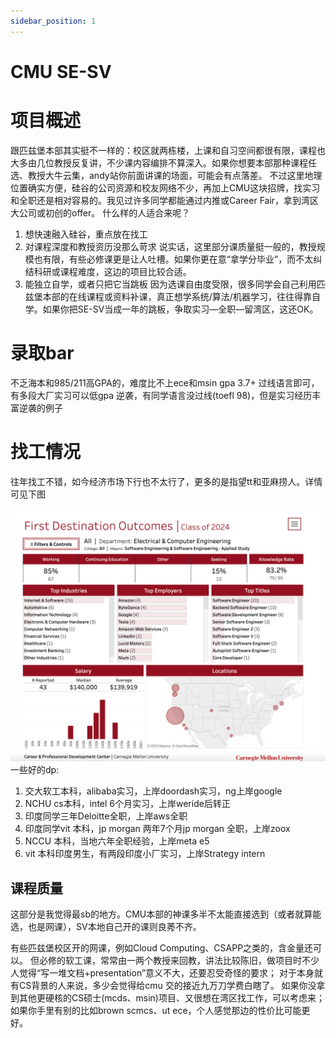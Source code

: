 ```yaml
---
sidebar_position: 1
---
```

# CMU SE-SV

# 项目概述
跟匹兹堡本部其实挺不一样的：校区就两栋楼，上课和自习空间都很有限，课程也大多由几位教授反复讲，不少课内容编排不算深入。如果你想要本部那种课程任选、教授大牛云集，andy站你前面讲课的场面，可能会有点落差。
不过这里地理位置确实方便，硅谷的公司资源和校友网络不少，再加上CMU这块招牌，找实习和全职还是相对容易的。我见过许多同学都能通过内推或Career Fair，拿到湾区大公司或初创的offer。
什么样的人适合来呢？
1. 想快速融入硅谷，重点放在找工
2. 对课程深度和教授资历没那么苛求
说实话，这里部分课质量挺一般的，教授规模也有限，有些必修课更是让人吐槽。如果你更在意“拿学分毕业”，而不太纠结科研或课程难度，这边的项目比较合适。
3. 能独立自学，或者只把它当跳板
因为选课自由度受限，很多同学会自己利用匹兹堡本部的在线课程或资料补课，真正想学系统/算法/机器学习，往往得靠自学。如果你把SE-SV当成一年的跳板，争取实习—全职—留湾区，这还OK。


# 录取bar 
不乏海本和985/211高GPA的，难度比不上ece和msin
gpa 3.7+ 过线语言即可，有多段大厂实习可以低gpa 逆袭，有同学语言没过线(toefl 98)，但是实习经历丰富逆袭的例子
# 找工情况
往年找工不错，如今经济市场下行也不太行了，更多的是指望tt和亚麻捞人。详情可见下图

![](/img/sesvcarrer.png)
一些好的dp:
1. 交大软工本科，alibaba实习，上岸doordash实习，ng上岸google
2. NCHU cs本科，intel 6个月实习，上岸weride后转正
3. 印度同学三年Deloitte全职，上岸aws全职
4. 印度同学vit 本科，jp morgan 两年7个月jp morgan 全职，上岸zoox
5. NCCU 本科，当地六年全职经验，上岸meta e5
6. vit 本科印度男生，有两段印度小厂实习，上岸Strategy intern

## 课程质量
这部分是我觉得最sb的地方。CMU本部的神课多半不太能直接选到（或者就算能选，也是网课），SV本地自己开的课则良莠不齐。

有些匹兹堡校区开的网课，例如Cloud Computing、CSAPP之类的，含金量还可以。
但必修的软工课，常常由一两个教授来回教，讲法比较陈旧，做项目时不少人觉得“写一堆文档+presentation”意义不大，还要忍受奇怪的要求；
对于本身就有CS背景的人来说，多少会觉得给cmu 交的接近九万刀学费白瞎了。
如果你没拿到其他更硬核的CS硕士(mcds、msin)项目、又很想在湾区找工作，可以考虑来；如果你手里有别的比如brown scmcs、ut ece，个人感觉那边的性价比可能更好。